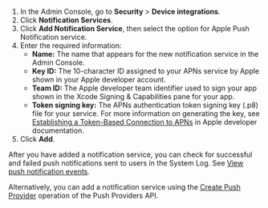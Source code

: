 1. In the Admin Console, go to **Security** > **Device integrations**.
2. Click **Notification Services**.
3. Click **Add Notification Service**, then select the option for Apple Push Notification service.
4. Enter the required information:
   * **Name:** The name that appears for the new notification service in the Admin Console.
   * **Key ID:** The 10-character ID assigned to your APNs service by Apple shown in your Apple developer account.
   * **Team ID:** The Apple developer team identifier used to sign your app shown in the Xcode Signing & Capabilities pane for your app.
   * **Token signing key:** The APNs authentication token signing key (.p8) file for your service. For more information on generating the key, see [Establishing a Token-Based Connection to APNs](https://developer.apple.com/documentation/usernotifications/setting_up_a_remote_notification_server/establishing_a_token-based_connection_to_apns) in Apple developer documentation.
5. Click **Add**.

After you have added a notification service, you can check for successful and failed push notifications sent to users in the System Log. See [View push notification events](https://help.okta.com/okta_help.htm?type=oie&id=ext-all-notification-services).

Alternatively, you can add a notification service using the [Create Push Provider](/docs/references/api/push-providers/#create-push-provider) operation of the Push Providers API.
